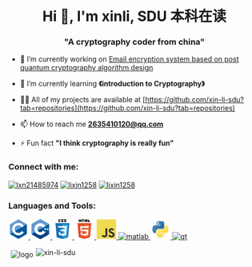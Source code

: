 





<h1 align="center">Hi 👋, I'm xinli, SDU 本科在读</h1>
<h3 align="center">"A cryptography coder from china"</h3>


- 🔭 I’m currently working on [Email encryption system based on post quantum cryptography algorithm design](https://github.com/xin-li-sdu/QT-and-Dynamic-Link-Library)

- 🌱 I’m currently learning **《introduction to Cryptography》**

- 👨‍💻 All of my projects are available at [https://github.com/xin-li-sdu?tab=repositories](https://github.com/xin-li-sdu?tab=repositories)

- 📫 How to reach me **2635410120@qq.com**

- ⚡ Fun fact **"I think cryptography is really fun"**

<h3 align="left">Connect with me:</h3>
<p align="left">
<a href="https://twitter.com/lxn21485974" target="blank"><img align="center" src="https://raw.githubusercontent.com/rahuldkjain/github-profile-readme-generator/master/src/images/icons/Social/twitter.svg" alt="lxn21485974" height="30" width="40" /></a>
<a href="https://instagram.com/lixin1258" target="blank"><img align="center" src="https://raw.githubusercontent.com/rahuldkjain/github-profile-readme-generator/master/src/images/icons/Social/instagram.svg" alt="lixin1258" height="30" width="40" /></a>
<a href="tencent://message/?uin=2635410120&Site=&Menu=yes" target="blank"><img align="center" src="https://github.com/xin-li-sdu/CSAPP-MMountain/blob/main/R.jpg" alt="lixin1258" height="30" width="40" /></a>
</p>

<h3 align="left">Languages and Tools:</h3>
<p align="left"> <a href="https://www.cprogramming.com/" target="_blank" rel="noreferrer"> <img src="https://raw.githubusercontent.com/devicons/devicon/master/icons/c/c-original.svg" alt="c" width="40" height="40"/> </a> <a href="https://www.w3schools.com/cpp/" target="_blank" rel="noreferrer"> <img src="https://raw.githubusercontent.com/devicons/devicon/master/icons/cplusplus/cplusplus-original.svg" alt="cplusplus" width="40" height="40"/> </a> <a href="https://www.w3schools.com/css/" target="_blank" rel="noreferrer"> <img src="https://raw.githubusercontent.com/devicons/devicon/master/icons/css3/css3-original-wordmark.svg" alt="css3" width="40" height="40"/> </a> <a href="https://www.w3.org/html/" target="_blank" rel="noreferrer"> <img src="https://raw.githubusercontent.com/devicons/devicon/master/icons/html5/html5-original-wordmark.svg" alt="html5" width="40" height="40"/> </a> <a href="https://developer.mozilla.org/en-US/docs/Web/JavaScript" target="_blank" rel="noreferrer"> <img src="https://raw.githubusercontent.com/devicons/devicon/master/icons/javascript/javascript-original.svg" alt="javascript" width="40" height="40"/> </a> <a href="https://www.mathworks.com/" target="_blank" rel="noreferrer"> <img src="https://upload.wikimedia.org/wikipedia/commons/2/21/Matlab_Logo.png" alt="matlab" width="40" height="40"/> </a> <a href="https://www.python.org" target="_blank" rel="noreferrer"> <img src="https://raw.githubusercontent.com/devicons/devicon/master/icons/python/python-original.svg" alt="python" width="40" height="40"/> </a> <a href="https://www.qt.io/" target="_blank" rel="noreferrer"> <img src="https://upload.wikimedia.org/wikipedia/commons/0/0b/Qt_logo_2016.svg" alt="qt" width="40" height="40"/> </a> </p>

<img align="center" src="https://github-readme-stats.vercel.app/api/top-langs?username=xin-li-sdu&show_icons=true&locale=en&layout=compact" alt="xin-li-sdu" />
<img src="https://github-readme-stats.vercel.app/api?username=xin-li-sdu&show_icons=true" alt="logo" height="160" align="left" style="margin: 5px; margin-bottom: 20px;" />




